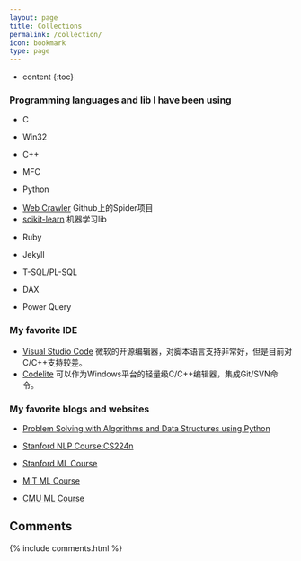 ```yaml
---
layout: page
title: Collections
permalink: /collection/
icon: bookmark
type: page
---
```


* content
{:toc}


### Programming languages and lib I have been using

* C
- Win32

* C++
- MFC

* Python
- [Web Crawler](https://github.com/love-douya/Spider)
    Github上的Spider项目
- [scikit-learn](http://scikit-learn.org/stable/)
    机器学习lib

* Ruby
- Jekyll

* T-SQL/PL-SQL


* DAX


* Power Query


### My favorite IDE
* [Visual Studio Code](https://code.visualstudio.com/)
    微软的开源编辑器，对脚本语言支持非常好，但是目前对C/C++支持较差。
* [Codelite](https://codelite.org/)
    可以作为Windows平台的轻量级C/C++编辑器，集成Git/SVN命令。

### My favorite blogs and websites

* [Problem Solving with Algorithms and Data Structures using Python](https://runestone.academy/runestone/static/pythonds/index.html)

* [Stanford NLP Course:CS224n](http://web.stanford.edu/class/cs224n/)

* [Stanford ML Course](https://see.stanford.edu/Course/CS229)

* [MIT ML Course](https://ocw.mit.edu/courses/electrical-engineering-and-computer-science/6-867-machine-learning-fall-2006/index.htm)

* [CMU ML Course](https://scs.hosted.panopto.com/Panopto/Pages/Sessions/List.aspx#folderID=%2285e1b6bf-6ac9-4a92-a0de-aaf8c2dd2418%22&sortColumn=0&sortAscending=true)

## Comments

{% include comments.html %}
